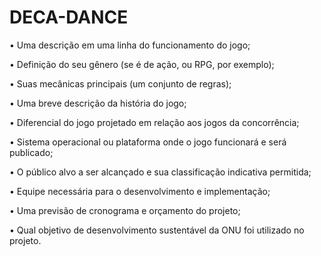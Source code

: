 # DECA-DANCE
• Uma descrição em uma linha do funcionamento do jogo;

• Definição do seu gênero (se é de ação, ou RPG, por exemplo);

• Suas mecânicas principais (um conjunto de regras);

• Uma breve descrição da história do jogo;

• Diferencial do jogo projetado em relação aos jogos da concorrência;

• Sistema operacional ou plataforma onde o jogo funcionará e será publicado;

• O público alvo a ser alcançado e sua classificação indicativa permitida;

• Equipe necessária para o desenvolvimento e implementação;

• Uma previsão de cronograma e orçamento do projeto;

• Qual objetivo de desenvolvimento sustentável da ONU foi utilizado no projeto.
